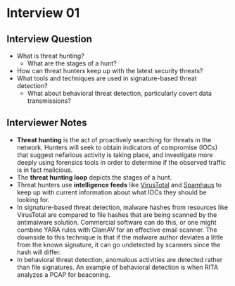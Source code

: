 # Interview 01

## Interview Question

- What is threat hunting?
  - What are the stages of a hunt?
- How can threat hunters keep up with the latest security threats?
- What tools and techniques are used in signature-based threat detection?
  - What about behavioral threat detection, particularly covert data transmissions?

## Interviewer Notes

- **Threat hunting** is the act of proactively searching for threats in the network. Hunters will seek to obtain indicators of compromise (IOCs) that suggest nefarious activity is taking place, and investigate more deeply using forensics tools in order to determine if the observed traffic is in fact malicious.
- The **threat hunting loop** depicts the stages of a hunt.
- Threat hunters use **intelligence feeds** like [VirusTotal](https://www.virustotal.com/gui/home/upload) and [Spamhaus](https://www.spamhaus.org/) to keep up with current information about what IOCs they should be looking for.
- In signature-based threat detection, malware hashes from resources like VirusTotal are compared to file hashes that are being scanned by the antimalware solution. Commercial software can do this, or one might combine YARA rules with ClamAV for an effective email scanner. The downside to this technique is that if the malware author deviates a little from the known signature, it can go undetected by scanners since the hash will differ.
- In behavioral threat detection, anomalous activities are detected rather than file signatures. An example of behavioral detection is when RITA analyzes a PCAP for beaconing.